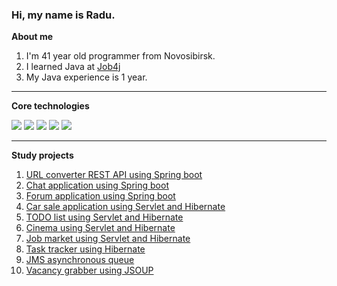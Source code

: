 ### Hi, my name is Radu.

**About me**
1. I'm 41 year old programmer from Novosibirsk.
2. I learned Java at [Job4j](https://job4j.ru/)
3. My Java experience is 1 year.

----

**Core technologies**

![](https://img.shields.io/badge/Spring-%3E%3D5-orange)
![](https://img.shields.io/badge/Hibernate-%3E%3D5-blue)
![](https://img.shields.io/badge/PostgreSQL-%3E%3D10-yellowgreen)
![](https://img.shields.io/badge/Java-%3E%3D8-green)
![](https://img.shields.io/badge/Maven-%3E%3D3-brightgreen)

---

**Study projects**

1. [URL converter REST API using Spring boot](https://github.com/RaduKostashchuk/job4j_url_shortcut)
2. [Chat application using Spring boot](https://github.com/RaduKostashchuk/job4j_chat)
3. [Forum application using Spring boot](https://github.com/RaduKostashchuk/job4j_forum)
4. [Car sale application using Servlet and Hibernate](https://github.com/RaduKostashchuk/job4j_cars)
5. [TODO list using Servlet and Hibernate](https://github.com/RaduKostashchuk/job4j_todo)
6. [Cinema using Servlet and Hibernate](https://github.com/RaduKostashchuk/job4j_cinema)
7. [Job market using Servlet and Hibernate](https://github.com/RaduKostashchuk/job4j_dreamjob)
8. [Task tracker using Hibernate](https://github.com/RaduKostashchuk/job4j_tracker)
9. [JMS asynchronous queue](https://github.com/RaduKostashchuk/job4j_pooh)
10. [Vacancy grabber using JSOUP](https://github.com/RaduKostashchuk/job4j_grabber)

